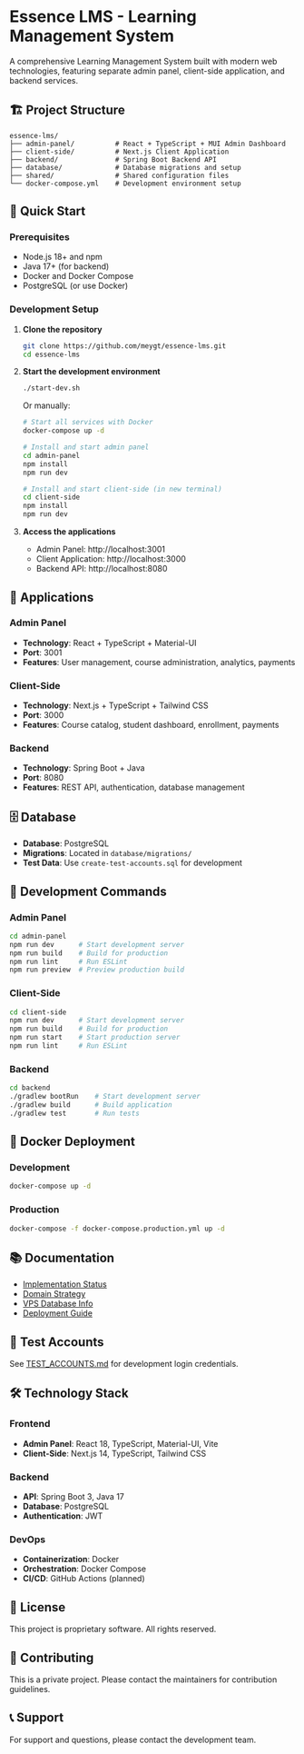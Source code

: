 # Essence LMS - Learning Management System

A comprehensive Learning Management System built with modern web technologies, featuring separate admin panel, client-side application, and backend services.

## 🏗️ Project Structure

```
essence-lms/
├── admin-panel/          # React + TypeScript + MUI Admin Dashboard
├── client-side/          # Next.js Client Application
├── backend/              # Spring Boot Backend API
├── database/             # Database migrations and setup
├── shared/               # Shared configuration files
└── docker-compose.yml    # Development environment setup
```

## 🚀 Quick Start

### Prerequisites
- Node.js 18+ and npm
- Java 17+ (for backend)
- Docker and Docker Compose
- PostgreSQL (or use Docker)

### Development Setup

1. **Clone the repository**
   ```bash
   git clone https://github.com/meygt/essence-lms.git
   cd essence-lms
   ```

2. **Start the development environment**
   ```bash
   ./start-dev.sh
   ```

   Or manually:
   ```bash
   # Start all services with Docker
   docker-compose up -d
   
   # Install and start admin panel
   cd admin-panel
   npm install
   npm run dev
   
   # Install and start client-side (in new terminal)
   cd client-side
   npm install
   npm run dev
   ```

3. **Access the applications**
   - Admin Panel: http://localhost:3001
   - Client Application: http://localhost:3000
   - Backend API: http://localhost:8080

## 📱 Applications

### Admin Panel
- **Technology**: React + TypeScript + Material-UI
- **Port**: 3001
- **Features**: User management, course administration, analytics, payments

### Client-Side
- **Technology**: Next.js + TypeScript + Tailwind CSS
- **Port**: 3000
- **Features**: Course catalog, student dashboard, enrollment, payments

### Backend
- **Technology**: Spring Boot + Java
- **Port**: 8080
- **Features**: REST API, authentication, database management

## 🗄️ Database

- **Database**: PostgreSQL
- **Migrations**: Located in `database/migrations/`
- **Test Data**: Use `create-test-accounts.sql` for development

## 🔧 Development Commands

### Admin Panel
```bash
cd admin-panel
npm run dev      # Start development server
npm run build    # Build for production
npm run lint     # Run ESLint
npm run preview  # Preview production build
```

### Client-Side
```bash
cd client-side
npm run dev      # Start development server
npm run build    # Build for production
npm run start    # Start production server
npm run lint     # Run ESLint
```

### Backend
```bash
cd backend
./gradlew bootRun    # Start development server
./gradlew build      # Build application
./gradlew test       # Run tests
```

## 🐳 Docker Deployment

### Development
```bash
docker-compose up -d
```

### Production
```bash
docker-compose -f docker-compose.production.yml up -d
```

## 📚 Documentation

- [Implementation Status](IMPLEMENTATION_STATUS.md)
- [Domain Strategy](DOMAIN-STRATEGY.md)
- [VPS Database Info](VPS-DATABASE-INFO.md)
- [Deployment Guide](render-deploy-guide.md)

## 🔐 Test Accounts

See [TEST_ACCOUNTS.md](admin-panel/TEST_ACCOUNTS.md) for development login credentials.

## 🛠️ Technology Stack

### Frontend
- **Admin Panel**: React 18, TypeScript, Material-UI, Vite
- **Client-Side**: Next.js 14, TypeScript, Tailwind CSS

### Backend
- **API**: Spring Boot 3, Java 17
- **Database**: PostgreSQL
- **Authentication**: JWT

### DevOps
- **Containerization**: Docker
- **Orchestration**: Docker Compose
- **CI/CD**: GitHub Actions (planned)

## 📄 License

This project is proprietary software. All rights reserved.

## 🤝 Contributing

This is a private project. Please contact the maintainers for contribution guidelines.

## 📞 Support

For support and questions, please contact the development team.